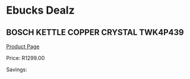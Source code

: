 
# Ebucks Dealz
## BOSCH KETTLE COPPER CRYSTAL TWK4P439
[Product Page](https://www.ebucks.com/web/shop/productSelected.do?prodId=1149052743&catId=704985963)

Price: R1299.00

Savings: 


	